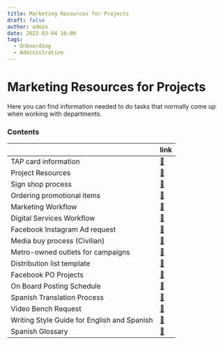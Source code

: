 ```yaml
---
title: Marketing Resources for Projects
draft: false
author: admin
date: 2022-03-04 16:00
tags:
  - Onboarding
  - Administrative
---
```


# Marketing Resources for Projects

Here you can find information needed to do tasks that normally come up when working with departments.

### Contents

||link|
|---|----|
|TAP card information|[:link:](/TAP/index.md)|
|Project Resources|[:link:](/Project-Resources/index.md)|
|Sign shop process|[:link:](sign-shop.md)|
|Ordering promotional items|[:link:](promo-items.md)|
|Marketing Workflow|[:link:](marketing-workflow.md)|
|Digital Services Workflow|[:link:](digital-services-workflow.md)|
|Facebook Instagram Ad request|[:link:](facebook-ig-ad-request.md)|
|Media buy process (Civilian)|[:link:](media-buy-process.md)|
|Metro-owned outlets for campaigns|[:link:](metro-owned-outlets.md)|
|Distribution list template|[:link:](distribution-list.md)|
|Facebook PO Projects|[:link:](facebook-po-projects.md)|
|On Board Posting Schedule|[:link:](on-board-posting-schedule.md)|
|Spanish Translation Process|[:link:](spanish-translation-process.md)|
|Video Bench Request|[:link:](video-bench-request.md)|
|Writing Style Guide for English and Spanish|[:link:](writing-style-guide.md)|
|Spanish Glossary|[:link:](spanish-glossary.md)|